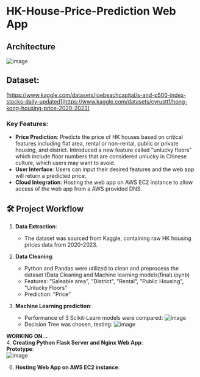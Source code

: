 # HK-House-Price-Prediction Web App

## Architecture
![image](https://github.com/user-attachments/assets/c754845b-925e-4b28-9c8b-f964c61162f6)

## Dataset:
[https://www.kaggle.com/datasets/joebeachcapital/s-and-p500-index-stocks-daily-updated](https://www.kaggle.com/datasets/cyrusttf/hong-kong-housing-price-2020-2023)

### Key Features:
- **Price Prediction**: Predicts the price of HK houses based on critical features including flat area, rental or non-rental, public or private housing, and district. Introduced a new feature called "unlucky 
                        floors" which include floor numbers that are considered unlucky in Chinese culture, which users may want to avoid.
- **User Interface**: Users can input their desired features and the web app will return a predicted price.
- **Cloud Integration**: Hosting the web app on AWS EC2 instance to allow access of the web app from a AWS provided DNS.

## 🛠 Project Workflow

1. **Data Extraction**: 
   - The dataset was sourced from Kaggle, containing raw HK housing prices data from 2020-2023.
   
2. **Data Cleaning**: 
   - Python and Pandas were utilized to clean and preprocess the dataset (Data Cleaning and Machine learning models(final).ipynb)
   - Features: "Saleable area", "District", "Rental", "Public Housing", "Unlucky Floors"
   - Prediction: "Price"

3. **Machine Learning prediction**:
   - Performance of 3 Scikit-Learn models were compared:
     ![image](https://github.com/user-attachments/assets/5c6ff1f0-d8af-414d-ad7f-ed1adcced16c)
   - Decision Tree was chosen, testing: 
     ![image](https://github.com/user-attachments/assets/e1ffcec7-b65f-45ea-a0a7-3ad6eeb93bc0)

**WORKING ON...**     
4. **Creating Python Flask Server and Nginx Web App**: <br>
**Prototype**:<br>
![image](https://github.com/user-attachments/assets/7ff97c96-141a-4fe9-b304-562ece865187)

6. **Hosting Web App on AWS EC2 instance**:
